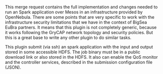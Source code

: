 This merge request contains the full implementation and changes needed to run an Spark application over Mesos in an infrastructure provided by OpenNebula. There are some points that are very specific to work with the infrastructure security limitations that we have in the context of BigSea EuBra partners. It means that this plugin is not completely generic, because it works following the GryCAP network topology and security policies. But this is a great base to write any other plugin to do similar tasks.

This plugin submit (via ssh) an spark application with the input and output stored in some accessible HDFS. The job binary must be in a public download link or also stored in the HDFS. It also can enable the QoS monitor and the controller services, described in the submission configuration file (JSON).

